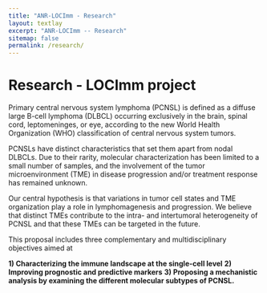 ```yaml
---
title: "ANR-LOCImm - Research"
layout: textlay
excerpt: "ANR-LOCImm -- Research"
sitemap: false
permalink: /research/
---
```


# Research - LOCImm project

Primary central nervous system lymphoma (PCNSL) is defined as a diffuse large B-cell lymphoma (DLBCL) occurring exclusively in the brain, spinal cord, leptomeninges, or eye, according to the new World Health Organization (WHO) classification of central nervous system tumors. 

PCNSLs have distinct characteristics that set them apart from nodal DLBCLs. Due to their rarity, molecular characterization has been limited to a small number of samples, and the involvement of the tumor microenvironment (TME) in disease progression and/or treatment response has remained unknown. 

Our central hypothesis is that variations in tumor cell states and TME organization play a role in lymphomagenesis and progression. We believe that distinct TMEs contribute to the intra- and intertumoral heterogeneity of PCNSL and that these TMEs can be targeted in the future. 

This proposal includes three complementary and multidisciplinary objectives aimed at 

  **1) Characterizing the immune landscape at the single-cell level**
  **2) Improving prognostic and predictive markers**
  **3) Proposing a mechanistic analysis by examining the different molecular subtypes of PCNSL.**


